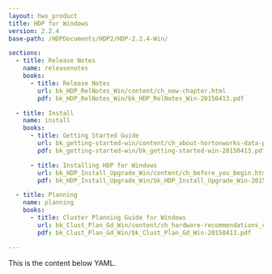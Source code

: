 ```yaml
---
layout: hwx_product
title: HDP for Windows
version: 2.2.4
base-path: /HDPDocuments/HDP2/HDP-2.2.4-Win/

sections:
  - title: Release Notes
    name: releasenotes
    books:
      - title: Release Notes
        url: bk_HDP_RelNotes_Win/content/ch_new-chapter.html
        pdf: bk_HDP_RelNotes_Win/bk_HDP_RelNotes_Win-20150413.pdf

  - title: Install
    name: install
    books:
      - title: Getting Started Guide
        url: bk_getting-started-win/content/ch_about-hortonworks-data-platform.html
        pdf: bk_getting-started-win/bk_getting-started-win-20150413.pdf

      - title: Installing HDP for Windows
        url: bk_HDP_Install_Upgrade_Win/content/ch_before_you_begin.html
        pdf: bk_HDP_Install_Upgrade_Win/bk_HDP_Install_Upgrade_Win-20150413.pdf

  - title: Planning
    name: planning
    books:
      - title: Cluster Planning Guide for Windows
        url: bk_Clust_Plan_Gd_Win/content/ch_hardware-recommendations_chapter.html
        pdf: bk_Clust_Plan_Gd_Win/bk_Clust_Plan_Gd_Win-20150413.pdf

---
```


This is the content below YAML.

